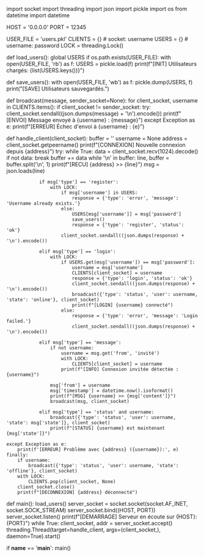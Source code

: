 import socket
import threading
import json
import pickle
import os
from datetime import datetime

HOST = '0.0.0.0'
PORT = 12345

USER_FILE = 'users.pkl'
CLIENTS = {}  # socket: username
USERS = {}    # username: password
LOCK = threading.Lock()

def load_users():
    global USERS
    if os.path.exists(USER_FILE):
        with open(USER_FILE, 'rb') as f:
            USERS = pickle.load(f)
    print(f"[INIT] Utilisateurs chargés: {list(USERS.keys())}")

def save_users():
    with open(USER_FILE, 'wb') as f:
        pickle.dump(USERS, f)
    print("[SAVE] Utilisateurs sauvegardés.")

def broadcast(message, sender_socket=None):
    for client_socket, username in CLIENTS.items():
        if client_socket != sender_socket:
            try:
                client_socket.sendall((json.dumps(message) + '\n').encode())
                print(f"[ENVOI] Message envoyé à {username} : {message}")
            except Exception as e:
                print(f"[ERREUR] Échec d'envoi à {username} : {e}")

def handle_client(client_socket):
    buffer = ''
    username = None
    address = client_socket.getpeername()
    print(f"[CONNEXION] Nouvelle connexion depuis {address}")
    try:
        while True:
            data = client_socket.recv(1024).decode()
            if not data:
                break
            buffer += data
            while '\n' in buffer:
                line, buffer = buffer.split('\n', 1)
                print(f"[RECU] {address} >> {line}")
                msg = json.loads(line)

                if msg['type'] == 'register':
                    with LOCK:
                        if msg['username'] in USERS:
                            response = {'type': 'error', 'message': 'Username already exists.'}
                        else:
                            USERS[msg['username']] = msg['password']
                            save_users()
                            response = {'type': 'register', 'status': 'ok'}
                        client_socket.sendall((json.dumps(response) + '\n').encode())

                elif msg['type'] == 'login':
                    with LOCK:
                        if USERS.get(msg['username']) == msg['password']:
                            username = msg['username']
                            CLIENTS[client_socket] = username
                            response = {'type': 'login', 'status': 'ok'}
                            client_socket.sendall((json.dumps(response) + '\n').encode())
                            broadcast({'type': 'status', 'user': username, 'state': 'online'}, client_socket)
                            print(f"[LOGIN] {username} connecté")
                        else:
                            response = {'type': 'error', 'message': 'Login failed.'}
                            client_socket.sendall((json.dumps(response) + '\n').encode())

                elif msg['type'] == 'message':
                    if not username:
                        username = msg.get('from', 'invité')
                        with LOCK:
                            CLIENTS[client_socket] = username
                        print(f"[INFO] Connexion invitée détectée : {username}")

                    msg['from'] = username
                    msg['timestamp'] = datetime.now().isoformat()
                    print(f"[MSG] {username} >> {msg['content']}")
                    broadcast(msg, client_socket)

                elif msg['type'] == 'status' and username:
                    broadcast({'type': 'status', 'user': username, 'state': msg['state']}, client_socket)
                    print(f"[STATUS] {username} est maintenant {msg['state']}")

    except Exception as e:
        print(f'[ERREUR] Problème avec {address} ({username}):', e)
    finally:
        if username:
            broadcast({'type': 'status', 'user': username, 'state': 'offline'}, client_socket)
        with LOCK:
            CLIENTS.pop(client_socket, None)
        client_socket.close()
        print(f"[DECONNEXION] {address} déconnecté")

def main():
    load_users()
    server_socket = socket.socket(socket.AF_INET, socket.SOCK_STREAM)
    server_socket.bind((HOST, PORT))
    server_socket.listen()
    print(f"[DEMARRAGE] Serveur en écoute sur {HOST}:{PORT}")
    while True:
        client_socket, addr = server_socket.accept()
        threading.Thread(target=handle_client, args=(client_socket,), daemon=True).start()

if __name__ == '__main__':
    main()